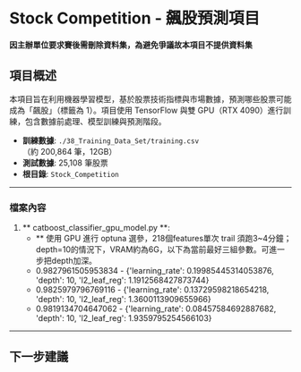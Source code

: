 # Stock Competition - 飆股預測項目

**因主辦單位要求賽後需刪除資料集，為避免爭議故本項目不提供資料集**

## 項目概述
本項目旨在利用機器學習模型，基於股票技術指標與市場數據，預測哪些股票可能成為「飆股」（標籤為 1）。項目使用 TensorFlow 與雙 GPU（RTX 4090）進行訓練，包含數據前處理、模型訓練與預測階段。

- **訓練數據**: `./38_Training_Data_Set/training.csv`（約 200,864 筆，12GB）
- **測試數據**: 25,108 筆股票
- **根目錄**: `Stock_Competition`

---

### 檔案內容
1. ** catboost_classifier_gpu_model.py **:
   - ** 使用 GPU 進行 optuna 選參，218個features單次 trail 須跑3~4分鐘；depth=10的情況下，VRAM約為6G，以下為當前最好三組參數。可進一步把depth加深。
   - 0.9827961505953834 - {'learning_rate': 0.19985445314053876, 'depth': 10, 'l2_leaf_reg': 1.1912568427873744}
   - 0.9825979796769116 - {'learning_rate': 0.13729598218654218, 'depth': 10, 'l2_leaf_reg': 1.3600113909655966}
   - 0.9819134704647062 - {'learning_rate': 0.08457584692887682, 'depth': 10, 'l2_leaf_reg': 1.9359795254566103}
---

## 下一步建議

